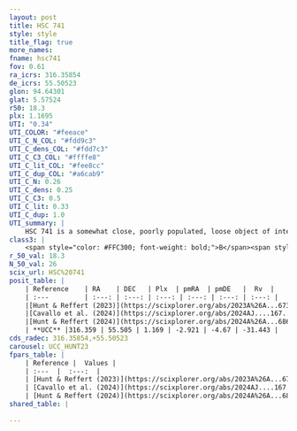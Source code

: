 ```yaml
---
layout: post
title: HSC 741
style: style
title_flag: true
more_names: 
fname: hsc741
fov: 0.61
ra_icrs: 316.35854
de_icrs: 55.50523
glon: 94.64301
glat: 5.57524
r50: 18.3
plx: 1.1695
UTI: "0.34"
UTI_COLOR: "#feeace"
UTI_C_N_COL: "#fdd9c3"
UTI_C_dens_COL: "#fdd7c3"
UTI_C_C3_COL: "#ffffe8"
UTI_C_lit_COL: "#fee8cc"
UTI_C_dup_COL: "#a6cab9"
UTI_C_N: 0.26
UTI_C_dens: 0.25
UTI_C_C3: 0.5
UTI_C_lit: 0.33
UTI_C_dup: 1.0
UTI_summary: |
    HSC 741 is a somewhat close, poorly populated, loose object of intermediate C3 quality. It was recently reported in the literature.
class3: |
    <span style="color: #FFC300; font-weight: bold;">B</span><span style="color: #FFC300; font-weight: bold;">B</span>
r_50_val: 18.3
N_50_val: 26
scix_url: HSC%20741
posit_table: |
    | Reference    | RA    | DEC   | Plx  | pmRA  | pmDE   |  Rv  |
    | :---         | :---: | :---: | :---: | :---: | :---: | :---: |
    |[Hunt & Reffert (2023)](https://scixplorer.org/abs/2023A%26A...673A.114H) | 316.46 | 55.538 | 1.177 | -2.938 | -4.634 | -32.206 |
    |[Cavallo et al. (2024)](https://scixplorer.org/abs/2024AJ....167...12C) | 316.308 | 55.464 | 1.168 | -- | -- | -- |
    |[Hunt & Reffert (2024)](https://scixplorer.org/abs/2024A%26A...686A..42H) | 316.46 | 55.538 | 1.177 | -2.938 | -4.634 | -32.206 |
    | **UCC** |316.359 | 55.505 | 1.169 | -2.921 | -4.67 | -31.443 | 
cds_radec: 316.35854,+55.50523
carousel: UCC_HUNT23
fpars_table: |
    | Reference |  Values |
    | :---  |  :---:  |
    | [Hunt & Reffert (2023)](https://scixplorer.org/abs/2023A%26A...673A.114H) | `AV50=2.272, diffAV50=1.299, MOD50=9.589, logAge50=7.272` |
    | [Cavallo et al. (2024)](https://scixplorer.org/abs/2024AJ....167...12C) | `AV50=2.41, dMod50=10.26, logAge50=7.07, [Fe/H]50=0.37` |
    | [Hunt & Reffert (2024)](https://scixplorer.org/abs/2024A%26A...686A..42H) | `MassJ=130.980` |
shared_table: |
    
---
```

